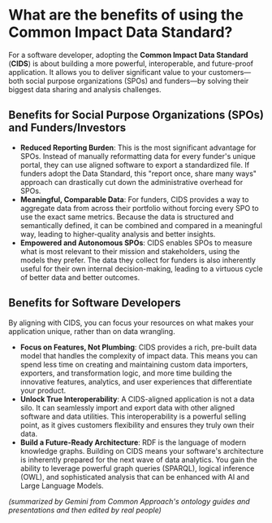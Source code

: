 # What are the benefits of using the Common Impact Data Standard?

For a software developer, adopting the __Common Impact Data Standard__ (__CIDS__) is about building a more powerful, interoperable, and future-proof application. It allows you to deliver significant value to your customers—both social purpose organizations (SPOs) and funders—by solving their biggest data sharing and analysis challenges.

## Benefits for Social Purpose Organizations (SPOs) and Funders/Investors

* __Reduced Reporting Burden__: This is the most significant advantage for SPOs. Instead of manually reformatting data for every funder's unique portal, they can use aligned software to export a standardized file. If funders adopt the Data Standard, this "report once, share many ways" approach can drastically cut down the administrative overhead for SPOs.
* __Meaningful, Comparable Data__: For funders, CIDS provides a way to aggregate data from across their portfolio without forcing every SPO to use the exact same metrics. Because the data is structured and semantically defined, it can be combined and compared in a meaningful way, leading to higher-quality analysis and better insights.
* __Empowered and Autonomous SPOs__: CIDS enables SPOs to measure what is most relevant to their mission and stakeholders, using the models they prefer. The data they collect for funders is also inherently useful for their own internal decision-making, leading to a virtuous cycle of better data and better outcomes.

## Benefits for Software Developers
By aligning with CIDS, you can focus your resources on what makes your application unique, rather than on data wrangling.

* __Focus on Features, Not Plumbing__: CIDS provides a rich, pre-built data model that handles the complexity of impact data. This means you can spend less time on creating and maintaining custom data importers, exporters, and transformation logic, and more time building the innovative features, analytics, and user experiences that differentiate your product.
* __Unlock True Interoperability__: A CIDS-aligned application is not a data silo. It can seamlessly import and export data with other aligned software and data utilities. This interoperability is a powerful selling point, as it gives customers flexibility and ensures they truly own their data.
* __Build a Future-Ready Architecture__: RDF is the language of modern knowledge graphs. Building on CIDS means your software's architecture is inherently prepared for the next wave of data analytics. You gain the ability to leverage powerful graph queries (SPARQL), logical inference (OWL), and sophisticated analysis that can be enhanced with AI and Large Language Models.

*(summarized by Gemini from Common Approach's ontology guides and presentations and then edited by real people)*